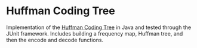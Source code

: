 # Huffman Coding Tree
Implementation of the [Huffman Coding Tree](https://en.wikipedia.org/wiki/Huffman_coding) in Java and tested through the JUnit framework. Includes building a frequency map, Huffman tree, and then the encode and decode functions.

